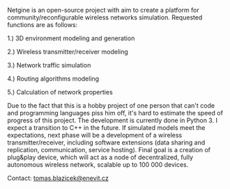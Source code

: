 Netgine is an open-source project with aim to create a platform for community/reconfigurable wireless networks simulation.
Requested functions are as follows:

1.) 3D environment modeling and generation

2.) Wireless transmitter/receiver modeling

3.) Network traffic simulation

4.) Routing algorithms modeling

5.) Calculation of network properties

Due to the fact that this is a hobby project of one person that can't code and programming languages piss him off, it's hard to estimate the speed of progress of this project.
The development is currently done in Python 3. I expect a transition to C++ in the future.
If simulated models meet the expectations, next phase will be a development of a wireless transmitter/receiver, including software extensions (data sharing and replication, communication, service hosting).
Final goal is a creation of plug&play device, which will act as a node of decentralized, fully autonomous wireless network, scalable up to 100 000 devices.

Contact: tomas.blazicek@enevit.cz
